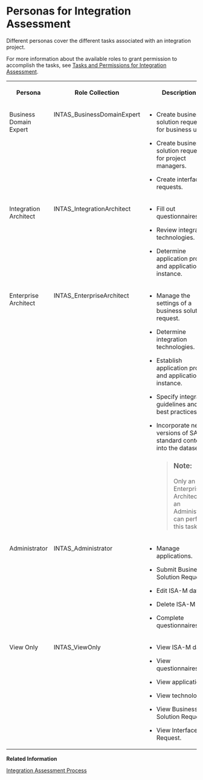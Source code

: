 <!-- loio5df5af15cbad48ffb3c25d0e358c851e -->

# Personas for Integration Assessment

Different personas cover the different tasks associated with an integration project.

For more information about the available roles to grant permission to accomplish the tasks, see [Tasks and Permissions for Integration Assessment](tasks-and-permissions-for-integration-assessment-693e14f.md).


<table>
<tr>
<th valign="top">

Persona

</th>
<th valign="top">

Role Collection

</th>
<th valign="top">

Description

</th>
</tr>
<tr>
<td valign="top">

Business Domain Expert

</td>
<td valign="top">

INTAS\_BusinessDomainExpert

</td>
<td valign="top">

-   Create business solution requests for business users.

-   Create business solution requests for project managers.

-   Create interface requests.




</td>
</tr>
<tr>
<td valign="top">

Integration Architect

</td>
<td valign="top">

INTAS\_IntegrationArchitect

</td>
<td valign="top">

-   Fill out questionnaires.

-   Review integration technologies.

-   Determine application profile and application instance.




</td>
</tr>
<tr>
<td valign="top">

Enterprise Architect

</td>
<td valign="top">

INTAS\_EnterpriseArchitect

</td>
<td valign="top">

-   Manage the settings of a business solution request.

-   Determine integration technologies.

-   Establish application profile and application instance.
-   Specify integration guidelines and best practices.

-   Incorporate new versions of SAP standard content into the dataset.

    > ### Note:  
    > Only an Enterprise Architect or an Administrator can perform this task.




</td>
</tr>
<tr>
<td valign="top">

Administrator

</td>
<td valign="top">

INTAS\_Administrator

</td>
<td valign="top">

-   Manage applications.

-   Submit Business Solution Request.

-   Edit ISA-M data.

-   Delete ISA-M data.

-   Complete questionnaires.




</td>
</tr>
<tr>
<td valign="top">

View Only

</td>
<td valign="top">

INTAS\_ViewOnly

</td>
<td valign="top">

-   View ISA-M data.

-   View questionnaires.

-   View applications.

-   View technologies.

-   View Business Solution Request.

-   View Interface Request.




</td>
</tr>
</table>

**Related Information**  


[Integration Assessment Process](../integration-assessment-process-5769fcd.md "Define, document, and govern your integration technology strategy.")

